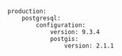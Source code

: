 <!-- usedin: [ _includes/_inlines/Tutorials/Rails/1985-09-26-postgis-installation/1985-09-26-postgis-installation_installing-with-cloud-66-v1.md] -->

```
production:
    postgresql:
        configuration:
        	version: 9.3.4
            postgis:
                version: 2.1.1
```
